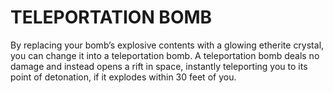 # TELEPORTATION BOMB

By replacing your bomb’s explosive contents with a glowing etherite crystal, you can change it into a teleportation bomb. A teleportation bomb deals no damage and instead opens a rift in space, instantly teleporting you to its point of detonation, if it explodes within 30 feet of you.